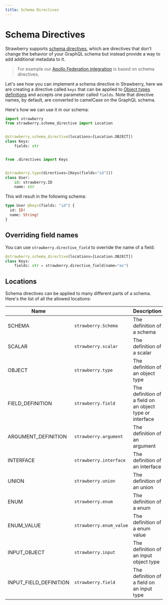 ```yaml
---
title: Schema Directives
---
```


# Schema Directives

Strawberry supports
[schema directives](https://spec.graphql.org/June2018/#TypeSystemDirectiveLocation),
which are directives that don't change the behavior of your GraphQL schema but
instead provide a way to add additional metadata to it.

> For example our [Apollo Federation integration](../guides/federation.md) is
> based on schema directives.

Let's see how you can implement a schema directive in Strawberry, here we are
creating a directive called `keys` that can be applied to
[Object types definitions](./object-types.md) and accepts one parameter called
`fields`. Note that directive names, by default, are converted to camelCase on
the GraphQL schema.

Here's how we can use it in our schema:

```python
import strawberry
from strawberry.schema_directive import Location


@strawberry.schema_directive(locations=[Location.OBJECT])
class Keys:
    fields: str


from .directives import Keys


@strawberry.type(directives=[Keys(fields="id")])
class User:
    id: strawberry.ID
    name: str
```

This will result in the following schema:

```graphql
type User @keys(fields: "id") {
  id: ID!
  name: String!
}
```

## Overriding field names

You can use `strawberry.directive_field` to override the name of a field:

```python
@strawberry.schema_directive(locations=[Location.OBJECT])
class Keys:
    fields: str = strawberry.directive_field(name="as")
```

## Locations

Schema directives can be applied to many different parts of a schema. Here's the
list of all the allowed locations:

| Name                   |                         | Description                                              |
| ---------------------- | ----------------------- | -------------------------------------------------------- |
| SCHEMA                 | `strawberry.Schema`     | The definition of a schema                               |
| SCALAR                 | `strawberry.scalar`     | The definition of a scalar                               |
| OBJECT                 | `strawberry.type`       | The definition of an object type                         |
| FIELD_DEFINITION       | `strawberry.field`      | The definition of a field on an object type or interface |
| ARGUMENT_DEFINITION    | `strawberry.argument`   | The definition of an argument                            |
| INTERFACE              | `strawberry.interface`  | The definition of an interface                           |
| UNION                  | `strawberry.union`      | The definition of an union                               |
| ENUM                   | `strawberry.enum`       | The definition of a enum                                 |
| ENUM_VALUE             | `strawberry.enum_value` | The definition of a enum value                           |
| INPUT_OBJECT           | `strawberry.input`      | The definition of an input object type                   |
| INPUT_FIELD_DEFINITION | `strawberry.field`      | The definition of a field on an input type               |

